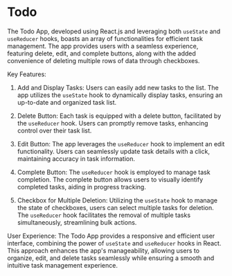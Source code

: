 # Todo 
The Todo App, developed using React.js and leveraging both `useState` and `useReducer` hooks, boasts an array of functionalities for efficient task management. The app provides users with a seamless experience, featuring delete, edit, and complete buttons, along with the added convenience of deleting multiple rows of data through checkboxes.

Key Features:

1. Add and Display Tasks:
   Users can easily add new tasks to the list. The app utilizes the `useState` hook to dynamically display tasks, ensuring an up-to-date and organized task list.

2. Delete Button:
   Each task is equipped with a delete button, facilitated by the `useReducer` hook. Users can promptly remove tasks, enhancing control over their task list.

3. Edit Button:
   The app leverages the `useReducer` hook to implement an edit functionality. Users can seamlessly update task details with a click, maintaining accuracy in task information.

4. Complete Button:
   The `useReducer` hook is employed to manage task completion. The complete button allows users to visually identify completed tasks, aiding in progress tracking.

5. Checkbox for Multiple Deletion:
   Utilizing the `useState` hook to manage the state of checkboxes, users can select multiple tasks for deletion. The `useReducer` hook facilitates the removal of multiple tasks simultaneously, streamlining bulk actions.

User Experience:
The Todo App provides a responsive and efficient user interface, combining the power of `useState` and `useReducer` hooks in React. This approach enhances the app's manageability, allowing users to organize, edit, and delete tasks seamlessly while ensuring a smooth and intuitive task management experience.


